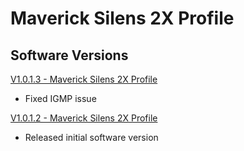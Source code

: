 # Maverick Silens 2X Profile

## Software Versions

[V1.0.1.3 - Maverick Silens 2X Profile](https://github.com/Chauvet-Pro/MAVERICKSILENS2XPROFILE/blob/8e89ab301b3d8bae03bc1e14572b741a7fbd745c/Firmware/V1.0.1.3.zip)
- Fixed IGMP issue

[V1.0.1.2 - Maverick Silens 2X Profile](https://github.com/Chauvet-Pro/MAVERICKSILENS2XPROFILE/blob/efdf569cdf5743a7c86a02896b0155e60990b6d7/firmware/V1.0.1.2.zip)
- Released initial software version
